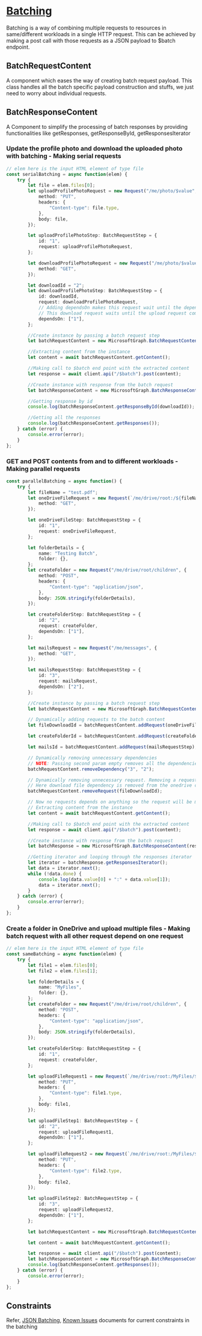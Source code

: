 # [Batching](https://developer.microsoft.com/en-us/graph/docs/concepts/json_batching)

Batching is a way of combining multiple requests to resources in same/different workloads in a single HTTP request. This can be achieved by making a post call with those requests as a JSON payload to \$batch endpoint.

## BatchRequestContent

A component which eases the way of creating batch request payload. This class handles all the batch specific payload construction and stuffs, we just need to worry about individual requests.

## BatchResponseContent

A Component to simplify the processing of batch responses by providing functionalities like getResponses, getResponseById, getResponsesIterator

### Update the profile photo and download the uploaded photo with batching - Making serial requests

```typescript
// elem here is the input HTML element of type file
const serialBatching = async function(elem) {
	try {
		let file = elem.files[0];
		let uploadProfilePhotoRequest = new Request("/me/photo/$value", {
			method: "PUT",
			headers: {
				"Content-type": file.type,
			},
			body: file,
		});

		let uploadProfilePhotoStep: BatchRequestStep = {
			id: "1",
			request: uploadProfilePhotoRequest,
		};

		let downloadProfilePhotoRequest = new Request("/me/photo/$value", {
			method: "GET",
		});

		let downloadId = "2";
		let downloadProfilePhotoStep: BatchRequestStep = {
			id: downloadId,
			request: downloadProfilePhotoRequest,
			// Adding dependsOn makes this request wait until the dependency finishes
			// This download request waits until the upload request completes
			dependsOn: ["1"],
		};

		//Create instance by passing a batch request step
		let batchRequestContent = new MicrosoftGraph.BatchRequestContent([uploadProfilePhotoStep, downloadProfilePhotoStep]);

		//Extracting content from the instance
		let content = await batchRequestContent.getContent();

		//Making call to $batch end point with the extracted content
		let response = await client.api("/$batch").post(content);

		//Create instance with response from the batch request
		let batchResponseContent = new MicrosoftGraph.BatchResponseContent(response);

		//Getting response by id
		console.log(batchResponseContent.getResponseById(downloadId));

		//Getting all the responses
		console.log(batchResponseContent.getResponses());
	} catch (error) {
		console.error(error);
	}
};
```

### GET and POST contents from and to different workloads - Making parallel requests

```typescript
const parallelBatching = async function() {
	try {
		let fileName = "test.pdf";
		let oneDriveFileRequest = new Request(`/me/drive/root:/${fileName}:/content`, {
			method: "GET",
		});

		let oneDriveFileStep: BatchRequestStep = {
			id: "1",
			request: oneDriveFileRequest,
		};

		let folderDetails = {
			name: "Testing Batch",
			folder: {},
		};
		let createFolder = new Request("/me/drive/root/children", {
			method: "POST",
			headers: {
				"Content-type": "application/json",
			},
			body: JSON.stringify(folderDetails),
		});

		let createFolderStep: BatchRequestStep = {
			id: "2",
			request: createFolder,
			dependsOn: ["1"],
		};

		let mailsRequest = new Request("/me/messages", {
			method: "GET",
		});

		let mailsRequestStep: BatchRequestStep = {
			id: "3",
			request: mailsRequest,
			dependsOn: ["2"],
		};

		//Create instance by passing a batch request step
		let batchRequestContent = new MicrosoftGraph.BatchRequestContent();

		// Dynamically adding requests to the batch content
		let fileDownloadId = batchRequestContent.addRequest(oneDriveFileStep);

		let createFolderId = batchRequestContent.addRequest(createFolderStep);

		let mailsId = batchRequestContent.addRequest(mailsRequestStep);

		// Dynamically removing unnecessary dependencies
		// NOTE: Passing second param empty removes all the dependencies for that request
		batchRequestContent.removeDependency("3", "2");

		// Dynamically removing unnecessary request. Removing a request automatically removes the dependencies in relevant dependents
		// Here download file dependency is removed from the onedrive create folder request
		batchRequestContent.removeRequest(fileDownloadId);

		// Now no requests depends on anything so the request will be made parallel in the service end
		// Extracting content from the instance
		let content = await batchRequestContent.getContent();

		//Making call to $batch end point with the extracted content
		let response = await client.api("/$batch").post(content);

		//Create instance with response from the batch request
		let batchResponse = new MicrosoftGraph.BatchResponseContent(response);

		//Getting iterator and looping through the responses iterator
		let iterator = batchResponse.getResponsesIterator();
		let data = iterator.next();
		while (!data.done) {
			console.log(data.value[0] + ":" + data.value[1]);
			data = iterator.next();
		}
	} catch (error) {
		console.error(error);
	}
};
```

### Create a folder in OneDrive and upload multiple files - Making batch request with all other request depend on one request

```typescript
// elem here is the input HTML element of type file
const sameBatching = async function(elem) {
	try {
		let file1 = elem.files[0];
		let file2 = elem.files[1];

		let folderDetails = {
			name: "MyFiles",
			folder: {},
		};
		let createFolder = new Request("/me/drive/root/children", {
			method: "POST",
			headers: {
				"Content-type": "application/json",
			},
			body: JSON.stringify(folderDetails),
		});

		let createFolderStep: BatchRequestStep = {
			id: "1",
			request: createFolder,
		};

		let uploadFileRequest1 = new Request(`/me/drive/root:/MyFiles/${file1.name}:/content`, {
			method: "PUT",
			headers: {
				"Content-type": file1.type,
			},
			body: file1,
		});

		let uploadFileStep1: BatchRequestStep = {
			id: "2",
			request: uploadFileRequest1,
			dependsOn: ["1"],
		};

		let uploadFileRequest2 = new Request(`/me/drive/root:/MyFiles/${file2.name}:/content`, {
			method: "PUT",
			headers: {
				"Content-type": file2.type,
			},
			body: file2,
		});

		let uploadFileStep2: BatchRequestStep = {
			id: "3",
			request: uploadFileRequest2,
			dependsOn: ["1"],
		};

		let batchRequestContent = new MicrosoftGraph.BatchRequestContent([createFolderStep, uploadFileStep1, uploadFileStep2]);

		let content = await batchRequestContent.getContent();

		let response = await client.api("/$batch").post(content);
		let batchResponseContent = new MicrosoftGraph.BatchResponseContent(response);
		console.log(batchResponseContent.getResponses());
	} catch (error) {
		console.error(error);
	}
};
```

## Constraints

Refer, [JSON Batching](https://developer.microsoft.com/en-us/graph/docs/concepts/json_batching), [Known Issues](https://developer.microsoft.com/en-us/graph/docs/concepts/known_issues#json-batching) documents for current constraints in the batching
